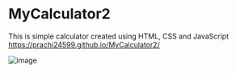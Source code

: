 # MyCalculator2
This is simple calculator created using HTML, CSS and JavaScript
https://prachi24599.github.io/MyCalculator2/

![image](https://user-images.githubusercontent.com/54476598/235315720-00cd3376-6da8-432c-a2e8-10451fd4a9e5.png)
